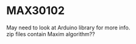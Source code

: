 # MAX30102  
May need to look at Arduino library for more info.    
zip files contain Maxim algorithm??  
